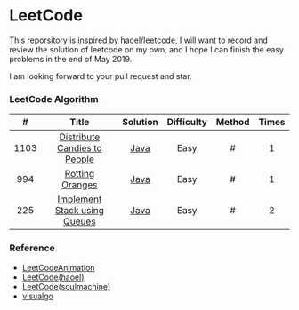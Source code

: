 # LeetCode

This reporsitory is inspired by [haoel/leetcode](<https://github.com/haoel/leetcode>), I will want to record and review the solution of leetcode on my own, and I hope I can finish the easy problems in the end of May 2019.

I am looking forward to your pull request and star.

### LeetCode Algorithm

| #    | Title                                                   | Solution | Difficulty | Method| Times |
| :----: | :-------------------------------------------------------: | :--------: | :----------: | :--------: | :----------: |
|1103|[Distribute Candies to People](https://leetcode.com/problems/distribute-candies-to-people/) | [Java](./algorithms/java/DistributeCandiesToPeople/DistributeCandiesToPeople.java)|Easy|#|1|
|994|[Rotting Oranges](https://leetcode.com/problems/rotting-oranges/) | [Java](./algorithms/java/RottingOranges/RottingOranges.java)|Easy|#|1|
|225|[Implement Stack using Queues](https://leetcode.com/problems/implement-stack-using-queues/) | [Java](./algorithms/java/ImplementStackUsingQueues/ImplementStackUsingQueues.java)|Easy|#|2|



###  Reference

- [LeetCodeAnimation](https://github.com/MisterBooo/LeetCodeAnimation)
- [LeetCode(haoel)](https://github.com/haoel/leetcode)
- [LeetCode(soulmachine)](https://github.com/soulmachine/leetcode)
- [visualgo](https://visualgo.net)

